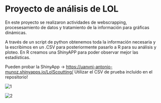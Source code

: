 # Proyecto de análisis de LOL
En este proyecto se realizaron actividades de webscrapping, procesesamiento de datos y tratamiento de la información para gráficas dinámicas.

A través de un script de python obtenemos toda la información necesaria y la escribimos en un .CSV para posteriormente pasarlo a R para su análisis y ploteo.
En R creamos una ShinyAPP para poder observar mejor las estadísticas.

Pueden probar la ShinyApp -> https://uanvni-antonio-munoz.shinyapps.io/LolScoutting/
Utilizar el CSV de prueba incluido en el repositorio!

![1](https://user-images.githubusercontent.com/56263378/234063452-d123e067-2bf7-47bf-8daf-01bf6fed5058.png)

![2](https://user-images.githubusercontent.com/56263378/234062359-82b38382-1972-4830-bff9-801d92702bb6.png)
